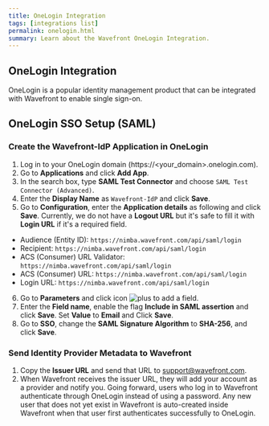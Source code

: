 ```yaml
---
title: OneLogin Integration
tags: [integrations list]
permalink: onelogin.html
summary: Learn about the Wavefront OneLogin Integration.
---
```

## OneLogin Integration

OneLogin is a popular identity management product that can be integrated with Wavefront to enable single sign-on.
## OneLogin SSO Setup (SAML)

### Create the Wavefront-IdP Application in OneLogin

1. Log in to your OneLogin domain (https://\<your_domain>.onelogin.com).
2. Go to **Applications** and click **Add App**.
3. In the search box, type **SAML Test Connector** and choose `SAML Test Connector (Advanced)`.
4. Enter the **Display Name** as `Wavefront-IdP` and click **Save**.
5. Go to **Configuration**, enter the **Application details** as following and click **Save**.
   Currently, we do not have a **Logout URL** but it's safe to fill it with **Login URL** if it's a required field.
  - Audience (Entity ID): `https://nimba.wavefront.com/api/saml/login`
  - Recipient: `https://nimba.wavefront.com/api/saml/login`
  - ACS (Consumer) URL Validator: `https://nimba.wavefront.com/api/saml/login`
  - ACS (Consumer) URL: `https://nimba.wavefront.com/api/saml/login`
  - Login URL: `https://nimba.wavefront.com/api/saml/login`
6. Go to **Parameters** and click icon ![plus](https://wavefront-img.s3-us-west-2.amazonaws.com/icon-plus-16.png) to add a field.
7. Enter the **Field name**, enable the flag **Include in SAML assertion** and click **Save**. Set **Value** to **Email** and Click **Save**.
8. Go to **SSO**, change the **SAML Signature Algorithm** to **SHA-256**, and click **Save**.

### Send Identity Provider Metadata to Wavefront
1. Copy the **Issuer URL** and send that URL to [support@wavefront.com](mailto:support@wavefront.com).
2. When Wavefront receives the issuer URL, they will add your account as a provider and notify you. Going forward, users who log in to Wavefront authenticate through OneLogin instead of using a password. Any new user that does not yet exist in Wavefront is auto-created inside Wavefront when that user first authenticates successfully to OneLogin.

